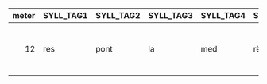 | meter|SYLL_TAG1 |SYLL_TAG2 |SYLL_TAG3 |SYLL_TAG4 |SYLL_TAG5 |SYLL_TAG6 |SYLL_TAG7 |SYLL_TAG8 |SYLL_TAG9 |SYLL_TAG10 |SYLL_TAG11 |SYLL_TAG12 | NUM_L|COMMENTS|
|-----:|:---------|:---------|:---------|:---------|:---------|:---------|:---------|:---------|:---------|:----------|:----------|:----------|-----:|:------|
|    12|res       |pont      |la        |med       |rë        |las       |së        |qued      |est       |de         |ve         |nut        |   107|YES: the line is correct with 4épC and elision of QUE|
